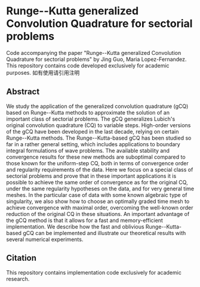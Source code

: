 # Runge--Kutta generalized Convolution Quadrature for sectorial problems

  Code accompanying the paper "Runge--Kutta generalized Convolution Quadrature for sectorial problems" by Jing Guo, Maria Lopez-Fernandez. This repository contains code developed exclusively for academic purposes. 如有使用请引用注明

## Abstract

We study the application of the generalized convolution quadrature (gCQ) based on Runge--Kutta methods to approximate the solution of an important class of sectorial problems. The gCQ generalizes Lubich's original convolution quadrature (CQ) to variable steps. High-order versions of the gCQ have been developed in the last decade, relying on certain Runge--Kutta methods. The Runge--Kutta-based gCQ has been studied so far in a rather general setting, which includes applications to boundary integral formulations of wave problems. The available stability and convergence results for these new methods are suboptimal compared to those known for the uniform-step CQ, both in terms of convergence order and regularity requirements of the data. Here we focus on a special class of sectorial problems and prove that in these important applications it is possible to achieve the same order of convergence as for the original CQ, under the same regularity hypotheses on the data, and for very general time meshes. In the particular case of data with some known algebraic type of singularity, we also show how to choose an optimally graded time mesh to achieve convergence with maximal order, overcoming the well-known order reduction of the original CQ in these situations. 
An important advantage of the gCQ method is that it allows for a fast and memory-efficient implementation. We describe how the fast and oblivious Runge--Kutta-based gCQ can be implemented and illustrate our theoretical results with several numerical experiments.

## Citation
This repository contains implementation code exclusively for academic research.
